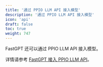 ```yaml
---
title: '通过 PPIO LLM API 接入模型'
description: '通过 PPIO LLM API 接入模型'
icon: 'api'
draft: false
toc: true
weight: 747
---
```


FastGPT 还可以通过 PPIO LLM API 接入模型。

详情请参考 [FastGPT 接入 PPIO LLM API](https://ppinfra.com/docs/third-party/fastgpt-use)。

